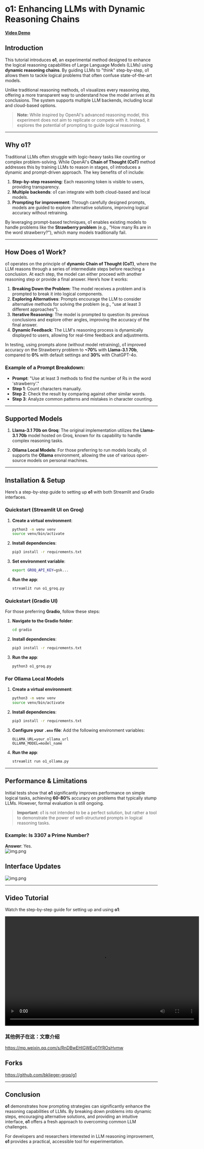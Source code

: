 

# **o1: Enhancing LLMs with Dynamic Reasoning Chains**

[**Video Demo**](https://github.com/user-attachments/assets/db2a221f-f8eb-48c3-b5a7-8399c6300243)

## **Introduction**

This tutorial introduces **o1**, an experimental method designed to enhance the logical reasoning capabilities of Large Language Models (LLMs) using **dynamic reasoning chains**. By guiding LLMs to "think" step-by-step, o1 allows them to tackle logical problems that often confuse state-of-the-art models. 

Unlike traditional reasoning methods, o1 visualizes every reasoning step, offering a more transparent way to understand how the model arrives at its conclusions. The system supports multiple LLM backends, including local and cloud-based options.

> **Note:** While inspired by OpenAI's advanced reasoning model, this experiment does not aim to replicate or compete with it. Instead, it explores the potential of prompting to guide logical reasoning. 

---

## **Why o1?**

Traditional LLMs often struggle with logic-heavy tasks like counting or complex problem-solving. While OpenAI's **Chain of Thought (CoT)** method addresses this by training LLMs to reason in stages, o1 introduces a dynamic and prompt-driven approach. The key benefits of o1 include:

1. **Step-by-step reasoning**: Each reasoning token is visible to users, providing transparency.
2. **Multiple backends**: o1 can integrate with both cloud-based and local models.
3. **Prompting for improvement**: Through carefully designed prompts, models are guided to explore alternative solutions, improving logical accuracy without retraining.

By leveraging prompt-based techniques, o1 enables existing models to handle problems like the **Strawberry problem** (e.g., "How many Rs are in the word strawberry?"), which many models traditionally fail.

---

## **How Does o1 Work?**

o1 operates on the principle of **dynamic Chain of Thought (CoT)**, where the LLM reasons through a series of intermediate steps before reaching a conclusion. At each step, the model can either proceed with another reasoning step or provide a final answer. Here’s how it works:

1. **Breaking Down the Problem**: The model receives a problem and is prompted to break it into logical components.
2. **Exploring Alternatives**: Prompts encourage the LLM to consider alternative methods for solving the problem (e.g., "use at least 3 different approaches").
3. **Iterative Reasoning**: The model is prompted to question its previous conclusions and explore other angles, improving the accuracy of the final answer.
4. **Dynamic Feedback**: The LLM's reasoning process is dynamically displayed to users, allowing for real-time feedback and adjustments.

In testing, using prompts alone (without model retraining), o1 improved accuracy on the Strawberry problem to **~70%** with **Llama-3.1 70b**, compared to **0%** with default settings and **30%** with ChatGPT-4o.

### **Example of a Prompt Breakdown:**
- **Prompt**: "Use at least 3 methods to find the number of Rs in the word 'strawberry'."
- **Step 1**: Count characters manually.
- **Step 2**: Check the result by comparing against other similar words.
- **Step 3**: Analyze common patterns and mistakes in character counting.

---

## **Supported Models**

1. **Llama-3.1 70b on Groq**: The original implementation utilizes the **Llama-3.1 70b** model hosted on Groq, known for its capability to handle complex reasoning tasks.

2. **Ollama Local Models**: For those preferring to run models locally, o1 supports the **Ollama** environment, allowing the use of various open-source models on personal machines.

---

## **Installation & Setup**

Here’s a step-by-step guide to setting up **o1** with both Streamlit and Gradio interfaces.

### **Quickstart (Streamlit UI on Groq)**

1. **Create a virtual environment**:
   ```bash
   python3 -m venv venv
   source venv/bin/activate
   ```

2. **Install dependencies**:
   ```bash
   pip3 install -r requirements.txt
   ```

3. **Set environment variable**:
   ```bash
   export GROQ_API_KEY=gsk...
   ```

4. **Run the app**:
   ```bash
   streamlit run o1_groq.py
   ```

### **Quickstart (Gradio UI)**

For those preferring **Gradio**, follow these steps:

1. **Navigate to the Gradio folder**:
   ```bash
   cd gradio
   ```

2. **Install dependencies**:
   ```bash
   pip3 install -r requirements.txt
   ```

3. **Run the app**:
   ```bash
   python3 o1_groq.py
   ```

### **For Ollama Local Models**

1. **Create a virtual environment**:
   ```bash
   python3 -m venv venv
   source venv/bin/activate
   ```

2. **Install dependencies**:
   ```bash
   pip3 install -r requirements.txt
   ```

3. **Configure your `.env` file**:
   Add the following environment variables:
   ```
   OLLAMA_URL=your_ollama_url
   OLLAMA_MODEL=model_name
   ```

4. **Run the app**:
   ```bash
   streamlit run o1_ollama.py
   ```

---

## **Performance & Limitations**

Initial tests show that **o1** significantly improves performance on simple logical tasks, achieving **60-80%** accuracy on problems that typically stump LLMs. However, formal evaluation is still ongoing.

> **Important**: o1 is not intended to be a perfect solution, but rather a tool to demonstrate the power of well-structured prompts in logical reasoning tasks.

### **Example: Is 3307 a Prime Number?**
**Answer**: Yes.  
![img.png](docs/img1.png)

## **Interface Updates**
![img.png](docs/img5.png)

---

## **Video Tutorial**

Watch the step-by-step guide for setting up and using **o1**:

<video width="640" height="360" controls>
  <source src="./docs/tutor.mp4" type="video/mp4">
  Your browser does not support the video tag.
</video>

### 其他例子在这：文章介绍
https://mp.weixin.qq.com/s/RnDBwEHlGWEo01YROsHvmw

## **Forks**

https://github.com/bklieger-groq/g1

---

## **Conclusion**

**o1** demonstrates how prompting strategies can significantly enhance the reasoning capabilities of LLMs. By breaking down problems into dynamic steps, encouraging alternative solutions, and providing an intuitive interface, **o1** offers a fresh approach to overcoming common LLM challenges.

For developers and researchers interested in LLM reasoning improvement, **o1** provides a practical, accessible tool for experimentation.